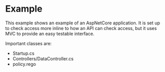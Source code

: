 # Example

This example shows an example of an AspNetCore application.
It is set up to check access more inline to how an API can check access, but it uses MVC to provide an easy testable interface.

Important classes are:

* Startup.cs
* Controllers/DataController.cs
* policy.rego